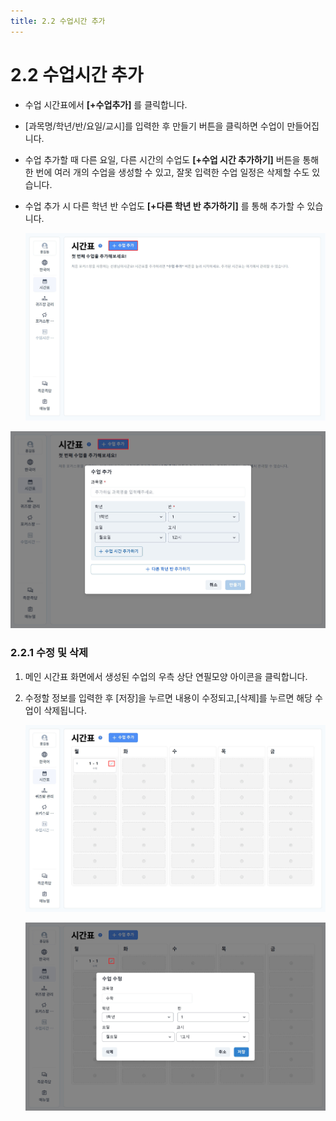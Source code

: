 ```yaml
---
title: 2.2 수업시간 추가
---
```


# 2.2 수업시간 추가

- 수업 시간표에서 **[+수업추가]** 를 클릭합니다.

- [과목명/학년/반/요일/교시]를 입력한 후 만들기 버튼을 클릭하면 수업이 만들어집니다.

- 수업 추가할 때 다른 요일, 다른 시간의 수업도 **[+수업 시간 추가하기]** 버튼을 통해 한 번에 여러 개의 수업을 생성할 수 있고, 잘못 입력한 수업 일정은 삭제할 수도 있습니다.

- 수업 추가 시 다른 학년 반 수업도 **[+다른 학년 반 추가하기]** 를 통해 추가할 수 있습니다.

  ![](/img/teacher_2-2_01.jpg)

![](/img/teacher_2-2_02.jpg)

### 2.2.1 수정 및 삭제

1. 메인 시간표 화면에서 생성된 수업의 우측 상단 연필모양 아이콘을 클릭합니다.

2. 수정할 정보를 입력한 후 [저장]을 누르면 내용이 수정되고,\[삭제]를 누르면 해당 수업이 삭제됩니다.

   ![](/img/teacher_2-2-1_01.jpg)

   ![](/img/teacher_2-2-1_02.jpg)
